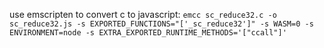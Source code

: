 use emscripten to convert c to javascript:
`emcc sc_reduce32.c -o sc_reduce32.js -s EXPORTED_FUNCTIONS="['_sc_reduce32']" -s WASM=0 -s ENVIRONMENT=node -s EXTRA_EXPORTED_RUNTIME_METHODS='["ccall"]'`